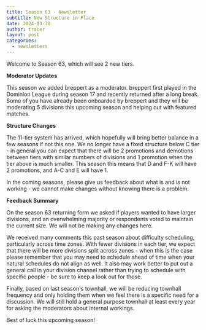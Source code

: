 ```yaml
---
title: Season 63 - Newsletter
subtitle: New Structure in Place
date: 2024-03-30
author: tracer
layout: post
categories:
  - newsletters
---
```

Welcome to Season 63, which will see 2 new tiers.

**Moderator Updates**

This season we added breppert as a moderator. breppert first played in the Dominion League during season 17 and recently returned after a long break. Some of you have already been onboarded by breppert and they will be moderating 5 divisions this upcoming season and helping out with featured matches.

**Structure Changes**

The 11-tier system has arrived, which hopefully will bring better balance in a few seasons if not this one. We no longer have a fixed structure below C tier - in general you can expect that there will be 2 promotions and demotions between tiers with similar numbers of divisions and 1 promotion when the tier above is much smaller. This season this means that D and F-K will have 2 promotions, and A-C and E will have 1.

In the coming seasons, please give us feedback about what is and is not working - we cannot make changes without knowing there is a problem.

**Feedback Summary**

On the season 63 returning form we asked if players wanted to have larger divisions, and an overwhelming majority or respondents voted to maintain the current size. We will not be making any changes here.

We received many comments this past season about difficulty scheduling, particularly across time zones. With fewer divisions in each tier, we expect that there will be more divisions split across zones - when this is the case please remember that you may need to schedule ahead of time when your natural schedules do not align as well. It also may work better to put out a general call in your division channel rather than trying to schedule with specific people - be sure to keep a look out for those.

Finally, based on last season's townhall, we will be reducing townhall frequency and only holding them when we feel there is a specific need for a discussion. We will still hold a general purpose townhall at least every year for asking the moderators about internal workings.

Best of luck this upcoming season!